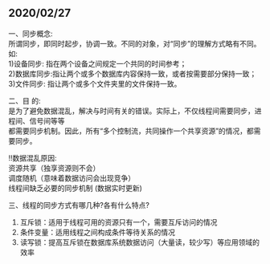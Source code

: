 2020/02/27  
-----------------------------------------  
一、同步概念:  
	所谓同步，即同时起步，协调一致。不同的对象，对“同步”的理解方式略有不同。如:  
	1)设备同步:  指在两个设备之间规定一个共同的时间参考；  
	2)数据库同步:指让两个或多个数据库内容保持一致，或者按需要部分保持一致；  
	3)文件同步: 指让两个或多个文件夹里的文件保持一致。  
  
二、目	的:  
	是为了避免数据混乱，解决与时间有关的错误。实际上，不仅线程间需要同步，进程间、信号间等等  
	都需要同步机制。因此，所有“多个控制流，共同操作一个共享资源”的情况，都需要同步。  
  
!!数据混乱原因:  
	资源共享（独享资源则不会）  
	调度随机（意味着数据访问会出现竞争）  
	线程间缺乏必要的同步机制 (数据实时更新)  

三、线程的同步方式有哪几种?各有什么特点?  

   1. 互斥锁：适用于线程可用的资源只有一个，需要互斥访问的情况  
   2. 条件变量：适用线程之间构成条件等待关系的情况  
   3. 读写锁：提高互斥锁在数据库系统数据访问（大量读，较少写）等应用领域的效率  
